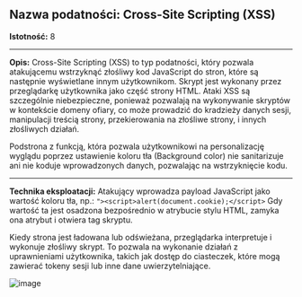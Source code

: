 ## Nazwa podatności: Cross-Site Scripting (XSS)

**Istotność:** 8

---

**Opis:**
Cross-Site Scripting (XSS) to typ podatności, który pozwala atakującemu wstrzyknąć złośliwy kod JavaScript do stron, które są następnie wyświetlane innym użytkownikom. Skrypt jest wykonany przez przeglądarkę użytkownika jako część strony HTML. Ataki XSS są szczególnie niebezpieczne, ponieważ pozwalają na wykonywanie skryptów w kontekście domeny ofiary, co może prowadzić do kradzieży danych sesji, manipulacji treścią strony, przekierowania na złośliwe strony, i innych złośliwych działań.

Podstrona z funkcją, która pozwala użytkownikowi na personalizację wyglądu poprzez ustawienie koloru tła (Background color) nie sanitarizuje ani nie koduje wprowadzonych danych, pozwalając na wstrzyknięcie kodu.

---

**Technika eksploatacji:**
Atakujący wprowadza payload JavaScript jako wartość koloru tła, np.:
`"><script>alert(document.cookie);</script>`
Gdy wartość ta jest osadzona bezpośrednio w atrybucie stylu HTML, zamyka ona atrybut i otwiera tag skryptu.

Kiedy strona jest ładowana lub odświeżana, przeglądarka interpretuje i wykonuje złośliwy skrypt. To pozwala na wykonanie działań z uprawnieniami użytkownika, takich jak dostęp do ciasteczek, które mogą zawierać tokeny sesji lub inne dane uwierzytelniające.

![image](https://github.com/GrzechuG/PWR-CBE-BAW-mutillidae-2024/assets/56219452/d3a9b93b-dbd5-4a1b-b52a-546beffbdff1)


